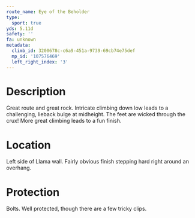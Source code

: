 ```yaml
---
route_name: Eye of the Beholder
type:
  sport: true
yds: 5.11d
safety: ''
fa: unknown
metadata:
  climb_id: 3200678c-c6a9-451a-9739-69cb74e75def
  mp_id: '107576469'
  left_right_index: '3'
---
```

# Description
Great route and great rock.  Intricate climbing down low leads to a challenging, lieback bulge at midheight.  The feet are wicked through the crux! More great climbing leads to a fun finish.

# Location
Left side of Llama wall. Fairly obvious finish stepping hard right around an overhang.

# Protection
Bolts. Well protected, though there are a few tricky clips.
